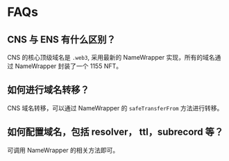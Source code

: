 # FAQs

## CNS 与 ENS 有什么区别？

CNS 的核心顶级域名是 `.web3`, 采用最新的 NameWrapper 实现，所有的域名通过 NameWrapper 封装了一个 1155 NFT。

## 如何进行域名转移？

CNS 域名转移，可以通过 NameWrapper 的 `safeTransferFrom` 方法进行转移。

## 如何配置域名，包括 resolver， ttl，subrecord 等？

可调用 NameWrapper 的相关方法即可。
